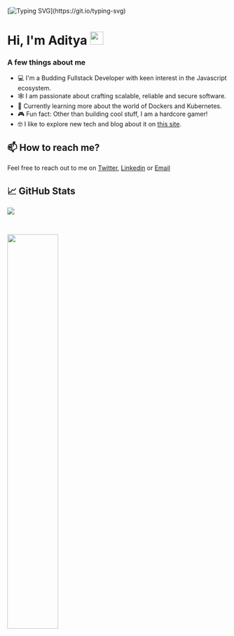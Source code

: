 [![Typing SVG](https://readme-typing-svg.herokuapp.com?size=24&width=600&lines=Welcome+To+My+GitHub+Profile!)](https://git.io/typing-svg)

<h1 align="start">Hi, I'm Aditya <img src="https://raw.githubusercontent.com/MartinHeinz/MartinHeinz/master/wave.gif" width="30px"></h1>

### A few things about me

- 💻 I'm a Budding Fullstack Developer with keen interest in the Javascript ecosystem.
- 🕸️ I am passionate about crafting scalable, reliable and secure software.
- 🧠 Currently learning more about the world of Dockers and Kubernetes.
- 🎮 Fun fact: Other than building cool stuff, I am a hardcore gamer!
- 🤓 I like to explore new tech and blog about it on [this site]([https://www.0xadityaa.xyz/blog]).

## 📫 How to reach me?

Feel free to reach out to me on [Twitter](https://twitter.com/0xadityaa), [Linkedin](https://www.linkedin.com/in/aditya-negandhi-49290318b/) or [Email](mailto:negandhi.aditya@gmail.com)

## 📈 GitHub Stats

![](https://komarev.com/ghpvc/?username=0xadityaa&color=blue&style=for-the-badge&label=PROFILE+VIEWS&base=987)

<br>
<p align="start">
  <img width="48%" src="https://github-readme-streak-stats.herokuapp.com/?user=0xadityaa&theme=radical" />
</p>


